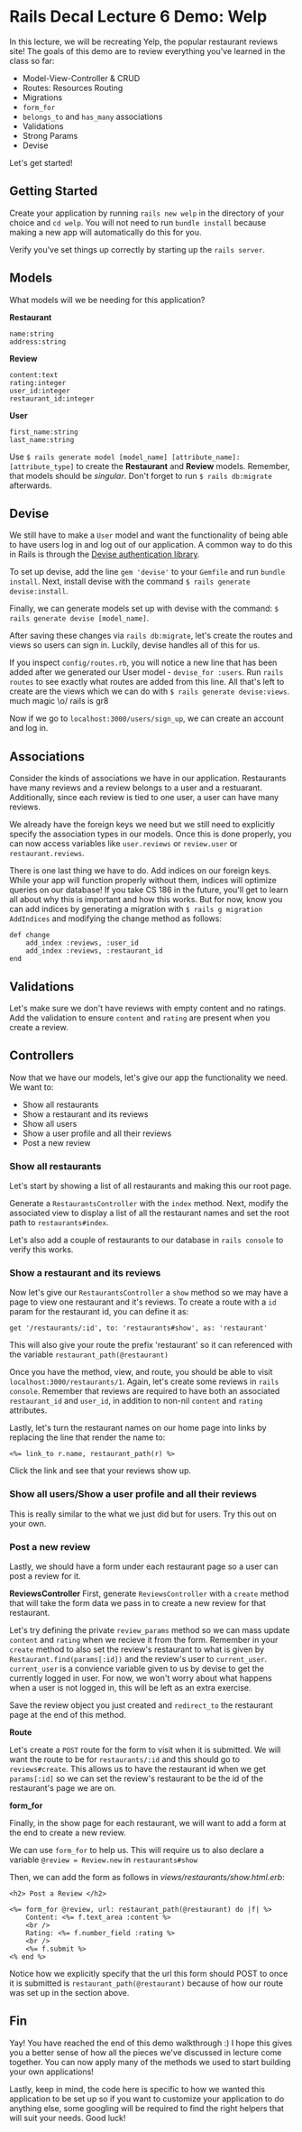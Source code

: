 Rails Decal Lecture 6 Demo: Welp
================================

In this lecture, we will be recreating Yelp, the popular restaurant reviews site! The goals of this demo are to review everything you've learned in the class so far:
- Model-View-Controller & CRUD
- Routes: Resources Routing
- Migrations
- `form_for`
- `belongs_to` and `has_many` associations
- Validations
- Strong Params
- Devise

Let's get started!

## Getting Started
Create your application by running `rails new welp` in the directory of your choice and `cd welp`. You will not need to run `bundle install` because making a new app will automatically do this for you.

Verify you've set things up correctly by starting up the `rails server`.

## Models
What models will we be needing for this application?

**Restaurant**
```
name:string
address:string
```
**Review**
```
content:text
rating:integer
user_id:integer
restaurant_id:integer
```
**User**
```
first_name:string
last_name:string
```

Use `$ rails generate model [model_name] [attribute_name]:[attribute_type]` to create the **Restaurant** and **Review** models. Remember, that models should be *singular*. Don't forget to run `$ rails db:migrate` afterwards.

## Devise
We still have to make a `User` model and want the functionality of being able to have users log in and log out of our application. A common way to do this in Rails is through the [Devise authentication library](https://github.com/plataformatec/devise).

To set up devise, add the line `gem 'devise'` to your `Gemfile` and run `bundle install`. Next, install devise with the command `$ rails generate devise:install`.

Finally, we can generate models set up with devise with the command: `$ rails generate devise [model_name]`.

After saving these changes via `rails db:migrate`, let's create the routes and views so users can sign in. Luckily, devise handles all of this for us.

If you inspect `config/routes.rb`, you will notice a new line that has been added after we generated our User model - `devise_for :users`. Run `rails routes` to see exactly what routes are added from this line. All that's left to create are the views which we can do with `$ rails generate devise:views`. much magic \o/ rails is gr8

Now if we go to `localhost:3000/users/sign_up`, we can create an account and log in.

## Associations

Consider the kinds of associations we have in our application. Restaurants have many reviews and a review belongs to a user and a restuarant. Additionally, since each review is tied to one user, a user can have many reviews.

We already have the foreign keys we need but we still need to explicitly specify the association types in our models. Once this is done properly, you can now access variables like `user.reviews` or `review.user` or `restaurant.reviews`.

There is one last thing we have to do. Add indices on our foreign keys. While your app will function properly without them, indices will optimize queries on our database! If you take CS 186 in the future, you'll get to learn all about why this is important and how this works. But for now, know you can add indices by generating a migration with `$ rails g migration AddIndices` and modifying the change method as follows:

```
def change
    add_index :reviews, :user_id
    add_index :reviews, :restaurant_id
end
```

## Validations
Let's make sure we don't have reviews with empty content and no ratings. Add the validation to ensure `content` and `rating` are present when you create a review.

## Controllers
Now that we have our models, let's give our app the functionality we need. We want to:
- Show all restaurants
- Show a restaurant and its reviews
- Show all users
- Show a user profile and all their reviews
- Post a new review

### Show all restaurants
Let's start by showing a list of all restaurants and making this our root page.

Generate a `RestaurantsController` with the `index` method. Next, modify the associated view to display a list of all the restaurant names and set the root path to `restaurants#index`.

Let's also add a couple of restaurants to our database in `rails console` to verify this works.

### Show a restaurant and its reviews
Now let's give our `RestaurantsController` a `show` method so we may have a page to view one restaurant and it's reviews. To create a route with a `id` param for the restaurant id, you can define it as:

```
get '/restaurants/:id', to: 'restaurants#show', as: 'restaurant'
```
This will also give your route the prefix 'restaurant' so it can referenced with the variable `restaurant_path(@restaurant)`

Once you have the method, view, and route, you should be able to visit `localhost:3000/restaurants/1`. Again, let's create some reviews in `rails console`. Remember that reviews are required to have both an associated `restaurant_id` and `user_id`, in addition to non-nil `content` and `rating` attributes.

Lastly, let's turn the restaurant names on our home page into links by replacing the line that render the name to:

```
<%= link_to r.name, restaurant_path(r) %>
```
Click the link and see that your reviews show up.

### Show all users/Show a user profile and all their reviews

This is really similar to the what we just did but for users. Try this out on your own.

### Post a new review

Lastly, we should have a form under each restaurant page so a user can post a review for it.

**ReviewsController**
First, generate `ReviewsController` with a `create` method that will take the form data we pass in to create a new review for that restaurant.

Let's try defining the private `review_params` method so we can mass update `content` and `rating` when we recieve it from the form. Remember in your `create` method to also set the review's restaurant to what is given by `Restaurant.find(params[:id])` and the review's user to `current_user`. `current_user` is a convience variable given to us by devise to get the currently logged in user. For now, we won't worry about what happens when a user is not logged in, this will be left as an extra exercise.

Save the review object you just created and `redirect_to` the restaurant page at the end of this method.

**Route**

Let's create a `POST` route for the form to visit when it is submitted. We will want the route to be for `restaurants/:id` and this should go to `reviews#create`. This allows us to have the restaurant id when we get `params[:id]` so we can set the review's restaurant to be the id of the restaurant's page we are on.

**form_for**

Finally, in the show page for each restaurant, we will want to add a form at the end to create a new review.

We can use `form_for` to help us. This will require us to also declare a variable `@review = Review.new` in `restaurants#show`

Then, we can add the form as follows in *views/restaurants/show.html.erb*:

```
<h2> Post a Review </h2>

<%= form_for @review, url: restaurant_path(@restaurant) do |f| %>
	Content: <%= f.text_area :content %>
	<br />
	Rating: <%= f.number_field :rating %>
	<br />
	<%= f.submit %>
<% end %>
```
Notice how we explicitly specify that the url this form should POST to once it is submitted is `restaurant_path(@restaurant)` because of how our route was set up in the section above.

## Fin
Yay! You have reached the end of this demo walkthrough :) I hope this gives you a better sense of how all the pieces we've discussed in lecture come together. You can now apply many of the methods we used to start building your own applications!

Lastly, keep in mind, the code here is specific to how we wanted this application to be set up so if you want to customize your application to do anything else, some googling will be required to find the right helpers that will suit your needs. Good luck!
